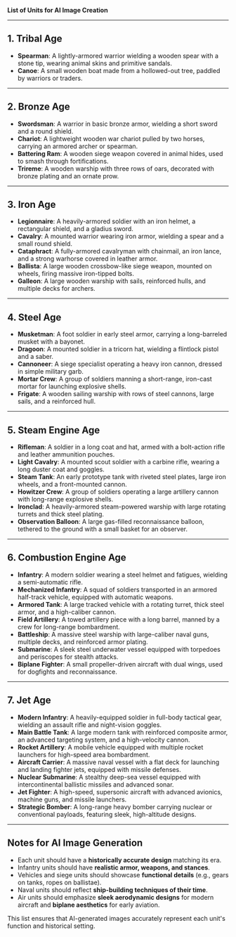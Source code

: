 **List of Units for AI Image Creation**

---

## **1. Tribal Age**

- **Spearman**: A lightly-armored warrior wielding a wooden spear with a stone tip, wearing animal skins and primitive sandals.
- **Canoe**: A small wooden boat made from a hollowed-out tree, paddled by warriors or traders.

---

## **2. Bronze Age**

- **Swordsman**: A warrior in basic bronze armor, wielding a short sword and a round shield.
- **Chariot**: A lightweight wooden war chariot pulled by two horses, carrying an armored archer or spearman.
- **Battering Ram**: A wooden siege weapon covered in animal hides, used to smash through fortifications.
- **Trireme**: A wooden warship with three rows of oars, decorated with bronze plating and an ornate prow.

---

## **3. Iron Age**

- **Legionnaire**: A heavily-armored soldier with an iron helmet, a rectangular shield, and a gladius sword.
- **Cavalry**: A mounted warrior wearing iron armor, wielding a spear and a small round shield.
- **Cataphract**: A fully-armored cavalryman with chainmail, an iron lance, and a strong warhorse covered in leather armor.
- **Ballista**: A large wooden crossbow-like siege weapon, mounted on wheels, firing massive iron-tipped bolts.
- **Galleon**: A large wooden warship with sails, reinforced hulls, and multiple decks for archers.

---

## **4. Steel Age**

- **Musketman**: A foot soldier in early steel armor, carrying a long-barreled musket with a bayonet.
- **Dragoon**: A mounted soldier in a tricorn hat, wielding a flintlock pistol and a saber.
- **Cannoneer**: A siege specialist operating a heavy iron cannon, dressed in simple military garb.
- **Mortar Crew**: A group of soldiers manning a short-range, iron-cast mortar for launching explosive shells.
- **Frigate**: A wooden sailing warship with rows of steel cannons, large sails, and a reinforced hull.

---

## **5. Steam Engine Age**

- **Rifleman**: A soldier in a long coat and hat, armed with a bolt-action rifle and leather ammunition pouches.
- **Light Cavalry**: A mounted scout soldier with a carbine rifle, wearing a long duster coat and goggles.
- **Steam Tank**: An early prototype tank with riveted steel plates, large iron wheels, and a front-mounted cannon.
- **Howitzer Crew**: A group of soldiers operating a large artillery cannon with long-range explosive shells.
- **Ironclad**: A heavily-armored steam-powered warship with large rotating turrets and thick steel plating.
- **Observation Balloon**: A large gas-filled reconnaissance balloon, tethered to the ground with a small basket for an observer.

---

## **6. Combustion Engine Age**

- **Infantry**: A modern soldier wearing a steel helmet and fatigues, wielding a semi-automatic rifle.
- **Mechanized Infantry**: A squad of soldiers transported in an armored half-track vehicle, equipped with automatic weapons.
- **Armored Tank**: A large tracked vehicle with a rotating turret, thick steel armor, and a high-caliber cannon.
- **Field Artillery**: A towed artillery piece with a long barrel, manned by a crew for long-range bombardment.
- **Battleship**: A massive steel warship with large-caliber naval guns, multiple decks, and reinforced armor plating.
- **Submarine**: A sleek steel underwater vessel equipped with torpedoes and periscopes for stealth attacks.
- **Biplane Fighter**: A small propeller-driven aircraft with dual wings, used for dogfights and reconnaissance.

---

## **7. Jet Age**

- **Modern Infantry**: A heavily-equipped soldier in full-body tactical gear, wielding an assault rifle and night-vision goggles.
- **Main Battle Tank**: A large modern tank with reinforced composite armor, an advanced targeting system, and a high-velocity cannon.
- **Rocket Artillery**: A mobile vehicle equipped with multiple rocket launchers for high-speed area bombardment.
- **Aircraft Carrier**: A massive naval vessel with a flat deck for launching and landing fighter jets, equipped with missile defenses.
- **Nuclear Submarine**: A stealthy deep-sea vessel equipped with intercontinental ballistic missiles and advanced sonar.
- **Jet Fighter**: A high-speed, supersonic aircraft with advanced avionics, machine guns, and missile launchers.
- **Strategic Bomber**: A long-range heavy bomber carrying nuclear or conventional payloads, featuring sleek, high-altitude designs.

---

## **Notes for AI Image Generation**

- Each unit should have a **historically accurate design** matching its era.
- Infantry units should have **realistic armor, weapons, and stances**.
- Vehicles and siege units should showcase **functional details** (e.g., gears on tanks, ropes on ballistae).
- Naval units should reflect **ship-building techniques of their time**.
- Air units should emphasize **sleek aerodynamic designs** for modern aircraft and **biplane aesthetics** for early aviation.

This list ensures that AI-generated images accurately represent each unit's function and historical setting.

